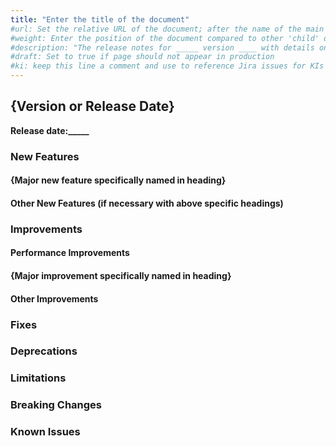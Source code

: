```yaml
---
title: "Enter the title of the document"
#url: Set the relative URL of the document; after the name of the main directory/product the document is in, use the document title; example for document titled my-new-page.md, in refguide directory: /refguide/my-new-page/
#weight: Enter the position of the document compared to other 'child' documents at the same level; number by 10 (for first), 20, 30, etc. for easy ordering of other documents in the future if necessary; don't add brackets or quotation marks
#description: "The release notes for _____ version ____ with details on new features, bug fixes, and known issues."
#draft: Set to true if page should not appear in production
#ki: keep this line a comment and use to reference Jira issues for KIs in order to track fixes
---
```


## {Version or Release Date}

**Release date:_____**

### New Features

[//]: # "Include links/references to Idea Forum ideas when available."

#### {Major new feature specifically named in heading}

#### Other New Features (if necessary with above specific headings)

### Improvements

[//]: # "Include links/references to Idea Forum ideas when available."

#### Performance Improvements

#### {Major improvement specifically named in heading}

#### Other Improvements

### Fixes

### Deprecations

### Limitations

### Breaking Changes

### Known Issues

[//]: # "Document fixes in this release for known issues in older release notes. Update older release notes with links to fixes"
